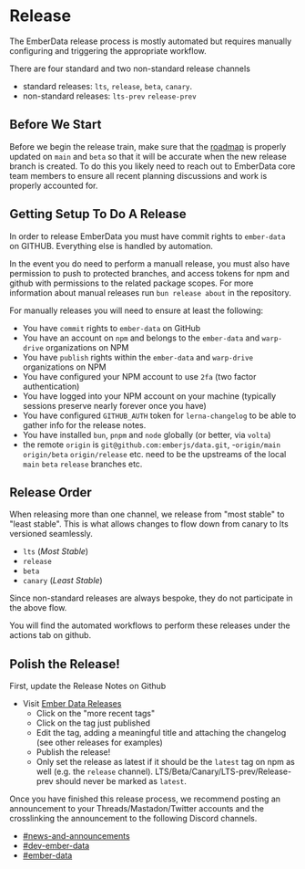 # Release

The EmberData release process is mostly automated but requires manually configuring
and triggering the appropriate workflow.

There are four standard and two non-standard release channels

- standard releases: `lts`, `release`, `beta`, `canary`.
- non-standard releases: `lts-prev` `release-prev`

## Before We Start

Before we begin the release train, make sure that the [roadmap](./ROADMAP.md) is properly
updated on `main` and `beta` so that it will be accurate when the new release branch is
created. To do this you likely need to reach out to EmberData core team members to ensure
all recent planning discussions and work is properly accounted for.

## Getting Setup To Do A Release

In order to release EmberData you must have commit rights to `ember-data` on GITHUB.
Everything else is handled by automation.

In the event you do need to perform a manuall release, you must also have permission
to push to protected branches, and access tokens for npm and github with permissions
to the related package scopes. For more information about manual releases run 
`bun release about` in the repository.

For manually releases you will need to ensure at least the following:

- You have `commit` rights to `ember-data` on GitHub
- You have an account on `npm` and belongs to the `ember-data` and `warp-drive` organizations on NPM
- You have `publish` rights within the `ember-data` and `warp-drive` organizations on NPM
- You have configured your NPM account to use `2fa` (two factor authentication)
- You have logged into your NPM account on your machine (typically sessions preserve nearly forever once you have)
- You have configured `GITHUB_AUTH` token for `lerna-changelog` to be able to gather info for the release notes.
- You have installed `bun`, `pnpm` and `node` globally (or better, via `volta`)
- the remote `origin` is `git@github.com:emberjs/data.git`,
-`origin/main` `origin/beta` `origin/release` etc. need to be the upstreams of the local `main` `beta` `release` branches etc.

## Release Order

When releasing more than one channel, we release from "most stable" to "least stable".
This is what allows changes to flow down from canary to lts versioned seamlessly.

- `lts` (_Most Stable_)
- `release`
- `beta`
- `canary` (_Least Stable_)

Since non-standard releases are always bespoke, they do not participate in the above flow.

You will find the automated workflows to perform these releases under the actions tab on github.

## Polish the Release!

First, update the Release Notes on Github

- Visit [Ember Data Releases](https://github.com/emberjs/data/releases)
  - Click on the "more recent tags"
  - Click on the tag just published
  - Edit the tag, adding a meaningful title and attaching the changelog (see other releases for examples)
  - Publish the release!
  - Only set the release as latest if it should be the `latest` tag on npm as well (e.g. the `release` channel). LTS/Beta/Canary/LTS-prev/Release-prev should never be marked as `latest`.

Once you have finished this release process, we recommend posting an announcement to your
Threads/Mastadon/Twitter accounts and the crosslinking the announcement to the following
Discord channels.

- [#news-and-announcements](https://discordapp.com/channels/480462759797063690/480499624663056390)
- [#dev-ember-data](https://discordapp.com/channels/480462759797063690/480501977931972608)
- [#ember-data](https://discordapp.com/channels/480462759797063690/486549196837486592)


